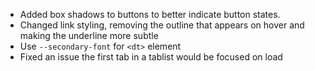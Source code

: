 
 - Added box shadows to buttons to better indicate button states.
 - Changed link styling, removing the outline that appears on hover and making the underline more subtle
 - Use `--secondary-font` for `<dt>` element
 - Fixed an issue the first tab in a tablist would be focused on load

[`missing.css@1.0.6`]: https://www.npmjs.com/package/missing.css/v/1.0.6
